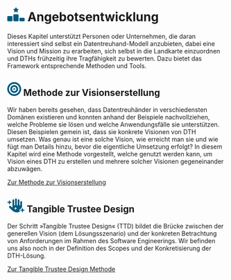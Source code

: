 # ![](../assets/images/star.svg) Angebotsentwicklung

Dieses Kapitel unterstützt Personen oder Unternehmen, die daran interessiert sind selbst ein Datentreuhand-Modell anzubieten, dabei eine Vision und Mission zu erarbeiten, sich selbst in die Landkarte einzuordnen und DTHs frühzeitig ihre Tragfähigkeit zu bewerten. Dazu bietet das Framework entsprechende Methoden und Tools.

## ![](../assets/images/bullseye.svg) Methode zur Visionserstellung

Wir haben bereits gesehen, dass Datentreuhänder in verschiedensten Domänen existieren und konnten anhand der Beispiele nachvollziehen, welche Probleme sie lösen und welche Anwendungsfälle sie unterstützen. Diesen Beispielen gemein ist, dass sie konkrete Visionen von DTH umsetzen. Was genau ist eine solche Vision, wie erreicht man sie und wie fügt man Details hinzu, bevor die eigentliche Umsetzung erfolgt? In diesem Kapitel wird eine Methode vorgestellt, welche genutzt werden kann, um Vision eines DTH zu erstellen und mehrere solcher Visionen gegeneinander abzuwägen.

[Zur Methode zur Visionserstellung](Methode%20zur%20Visionserstellung)

## ![](../assets/images/hand-sparkles.svg) Tangible Trustee Design

Der Schritt »Tangible Trustee Design« (TTD) bildet die Brücke zwischen der generellen Vision (dem Lösungsszenario) und der konkreten Betrachtung von Anforderungen im Rahmen des Software Engineerings. Wir befinden uns also noch in der Definition des Scopes und der Konkretisierung der DTH-Lösung.


[Zur Tangible Trustee Design Methode](<Tangible Trustee Design>)
